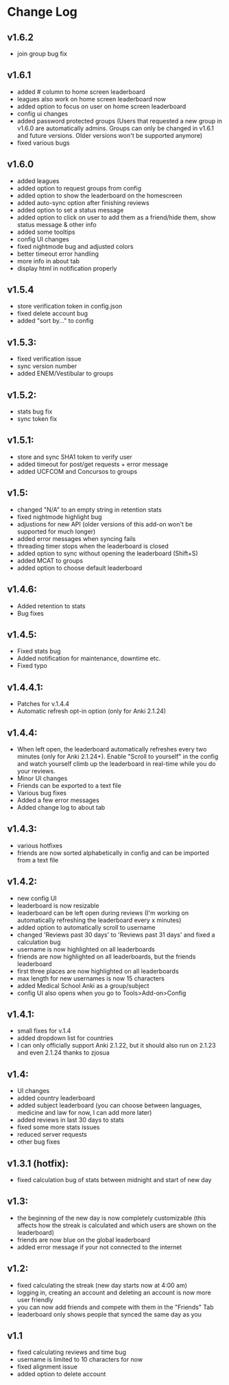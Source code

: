 # Change Log
## v1.6.2
- join group bug fix
## v1.6.1
- added # column to home screen leaderboard
- leagues also work on home screen leaderboard now
- added option to focus on user on home screen leaderboard
- config ui changes
- added password protected groups (Users that requested a new group in v1.6.0 are automatically admins. Groups can only be
changed in v1.6.1 and future versions. Older versions won't be supported anymore)
- fixed various bugs
## v1.6.0
- added leagues
- added option to request groups from config
- added option to show the leaderboard on the homescreen
- added auto-sync option after finishing reviews
- added option to set a status message
- added option to click on user to add them as a friend/hide them, show status message & other info
- added some tooltips
- config UI changes
- fixed nightmode bug and adjusted colors
- better timeout error handling
- more info in about tab
- display html in notification properly
## v1.5.4
- store verification token in config.json
- fixed delete account bug
- added "sort by..." to config
## v1.5.3:
- fixed verification issue
- sync version number
- added ENEM/Vestibular to groups

## v1.5.2:
- stats bug fix
- sync token fix

## v1.5.1:
- store and sync SHA1 token to verify user
- added timeout for post/get requests + error message
- added UCFCOM and Concursos to groups

## v1.5:
- changed "N/A" to an empty string in retention stats
- fixed nightmode highlight bug
- adjustions for new API (older versions of this add-on won't be supported for much longer)
- added error messages when syncing fails
- threading timer stops when the leaderboard is closed
- added option to sync without opening the leaderboard (Shift+S)
- added MCAT to groups
- added option to choose default leaderboard

## v1.4.6:
- Added retention to stats
- Bug fixes

## v1.4.5:
- Fixed stats bug
- Added notification for maintenance, downtime etc.
- Fixed typo

## v1.4.4.1:
- Patches for v.1.4.4
- Automatic refresh opt-in option (only for Anki 2.1.24)

## v1.4.4:
- When left open, the leaderboard automatically refreshes every two minutes (only for Anki 2.1.24+). Enable "Scroll to yourself" in the config and watch 
  yourself climb up the leaderboard in real-time while you do your reviews.
- Minor UI changes
- Friends can be exported to a text file
- Various bug fixes
- Added a few error messages
- Added change log to about tab

## v1.4.3:
- various hotfixes
- friends are now sorted alphabetically in config and can be imported from a text file

## v1.4.2:
- new config UI
- leaderboard is now resizable
- leaderboard can be left open during reviews (I'm working on automatically refreshing the leaderboard every x minutes)
- added option to automatically scroll to username
- changed 'Reviews past 30 days' to 'Reviews past 31 days' and fixed a calculation bug
- username is now highlighted on all leaderboards
- friends are now highlighted on all leaderboards, but the friends leaderboard
- first three places are now highlighted on all leaderboards
- max length for new usernames is now 15 characters
- added Medical School Anki as a group/subject
- config UI also opens when you go to Tools>Add-on>Config

## v1.4.1:
- small fixes for v.1.4
- added dropdown list for countries
- I can only officially support Anki 2.1.22, but it should also run on 2.1.23 and even 2.1.24 thanks to zjosua

## v1.4:
- UI changes
- added country leaderboard
- added subject leaderboard (you can choose between languages, medicine and law for now, I can add more later)
- added reviews in last 30 days to stats
- fixed some more stats issues
- reduced server requests
- other bug fixes

## v1.3.1 (hotfix):
- fixed calculation bug of stats between midnight and start of new day

## v1.3:
- the beginning of the new day is now completely customizable (this affects how the streak is calculated and which users are shown on the leaderboard)
- friends are now blue on the global leaderboard
- added error message if your not connected to the internet

## v1.2:
- fixed calculating the streak (new day starts now at 4:00 am)
- logging in, creating an account and deleting an account is now more user friendly
- you can now add friends and compete with them in the "Friends" Tab
- leaderboard only shows people that synced the same day as you

## v1.1
- fixed calculating reviews and time bug
- username is limited to 10 characters for now
- fixed alignment issue
- added option to delete account
